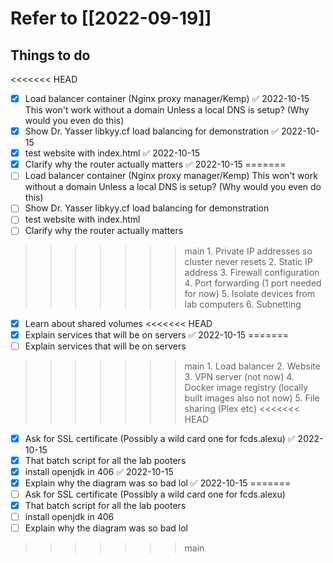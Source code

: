 # Refer to [[2022-09-19]]
## Things to do 
<<<<<<< HEAD
- [x] Load balancer container (Nginx proxy manager/Kemp) ✅ 2022-10-15
      This won't work without a domain 
      Unless a local DNS is setup? (Why would you even do this)
- [x] Show Dr. Yasser libkyy.cf load balancing for demonstration ✅ 2022-10-15
- [x] test website with index.html ✅ 2022-10-15
- [x] Clarify why the router actually matters ✅ 2022-10-15
=======
- [ ] Load balancer container (Nginx proxy manager/Kemp)
      This won't work without a domain 
      Unless a local DNS is setup? (Why would you even do this)
- [ ]  Show Dr. Yasser libkyy.cf load balancing for demonstration
- [ ] test website with index.html
- [ ] Clarify why the router actually matters
>>>>>>> main
      1. Private IP addresses so cluster never resets
      2. Static IP address
      3. Firewall configuration
      4. Port forwarding (1 port needed for now)
      5. Isolate devices from lab computers
      6. Subnetting
- [x] Learn about shared volumes
<<<<<<< HEAD
- [x] Explain services that will be on servers ✅ 2022-10-15
=======
- [ ]  Explain services that will be on servers
>>>>>>> main
      1. Load balancer
      2. Website
      3. VPN server (not now)
      4. Docker image registry (locally built images also not now)
      5. File sharing (Plex etc)
<<<<<<< HEAD
- [x] Ask for SSL certificate (Possibly a wild card one for fcds.alexu) ✅ 2022-10-15
- [x] That batch script for all the lab pooters
- [x] install openjdk in 406 ✅ 2022-10-15
- [x] Explain why the diagram was so bad lol ✅ 2022-10-15
=======
- [ ] Ask for SSL certificate (Possibly a wild card one for fcds.alexu) 
- [x] That batch script for all the lab pooters
- [ ] install openjdk in 406
- [ ] Explain why the diagram was so bad lol
>>>>>>> main
